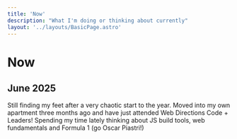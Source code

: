```yaml
---
title: 'Now'
description: "What I'm doing or thinking about currently"
layout: '../layouts/BasicPage.astro'
---
```


# Now

## June 2025

Still finding my feet after a very chaotic start to the year. Moved into my own apartment three months ago and have just
attended Web Directions Code + Leaders! Spending my time lately thinking about JS build tools, web fundamentals and
Formula 1 (go Oscar Piastri!)
